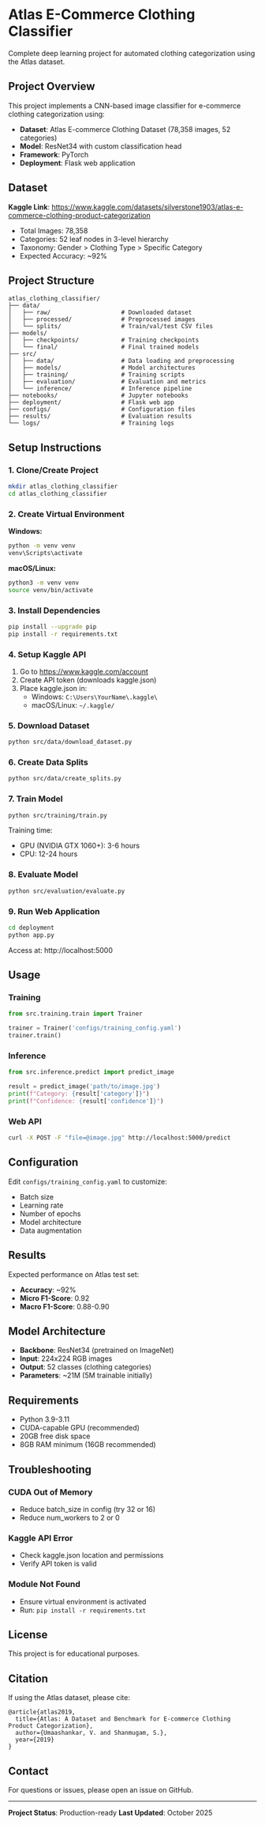 # Atlas E-Commerce Clothing Classifier

Complete deep learning project for automated clothing categorization using the Atlas dataset.

## Project Overview

This project implements a CNN-based image classifier for e-commerce clothing categorization using:
- **Dataset**: Atlas E-commerce Clothing Dataset (78,358 images, 52 categories)
- **Model**: ResNet34 with custom classification head
- **Framework**: PyTorch
- **Deployment**: Flask web application

## Dataset

**Kaggle Link**: https://www.kaggle.com/datasets/silverstone1903/atlas-e-commerce-clothing-product-categorization

- Total Images: 78,358
- Categories: 52 leaf nodes in 3-level hierarchy
- Taxonomy: Gender > Clothing Type > Specific Category
- Expected Accuracy: ~92%

## Project Structure

```
atlas_clothing_classifier/
├── data/
│   ├── raw/                    # Downloaded dataset
│   ├── processed/              # Preprocessed images
│   └── splits/                 # Train/val/test CSV files
├── models/
│   ├── checkpoints/            # Training checkpoints
│   └── final/                  # Final trained models
├── src/
│   ├── data/                   # Data loading and preprocessing
│   ├── models/                 # Model architectures
│   ├── training/               # Training scripts
│   ├── evaluation/             # Evaluation and metrics
│   └── inference/              # Inference pipeline
├── notebooks/                  # Jupyter notebooks
├── deployment/                 # Flask web app
├── configs/                    # Configuration files
├── results/                    # Evaluation results
└── logs/                       # Training logs
```

## Setup Instructions

### 1. Clone/Create Project

```bash
mkdir atlas_clothing_classifier
cd atlas_clothing_classifier
```

### 2. Create Virtual Environment

**Windows:**
```cmd
python -m venv venv
venv\Scripts\activate
```

**macOS/Linux:**
```bash
python3 -m venv venv
source venv/bin/activate
```

### 3. Install Dependencies

```bash
pip install --upgrade pip
pip install -r requirements.txt
```

### 4. Setup Kaggle API

1. Go to https://www.kaggle.com/account
2. Create API token (downloads kaggle.json)
3. Place kaggle.json in:
   - Windows: `C:\Users\YourName\.kaggle\`
   - macOS/Linux: `~/.kaggle/`

### 5. Download Dataset

```bash
python src/data/download_dataset.py
```

### 6. Create Data Splits

```bash
python src/data/create_splits.py
```

### 7. Train Model

```bash
python src/training/train.py
```

Training time:
- GPU (NVIDIA GTX 1060+): 3-6 hours
- CPU: 12-24 hours

### 8. Evaluate Model

```bash
python src/evaluation/evaluate.py
```

### 9. Run Web Application

```bash
cd deployment
python app.py
```

Access at: http://localhost:5000

## Usage

### Training

```python
from src.training.train import Trainer

trainer = Trainer('configs/training_config.yaml')
trainer.train()
```

### Inference

```python
from src.inference.predict import predict_image

result = predict_image('path/to/image.jpg')
print(f"Category: {result['category']}")
print(f"Confidence: {result['confidence']}")
```

### Web API

```bash
curl -X POST -F "file=@image.jpg" http://localhost:5000/predict
```

## Configuration

Edit `configs/training_config.yaml` to customize:
- Batch size
- Learning rate
- Number of epochs
- Model architecture
- Data augmentation

## Results

Expected performance on Atlas test set:
- **Accuracy**: ~92%
- **Micro F1-Score**: 0.92
- **Macro F1-Score**: 0.88-0.90

## Model Architecture

- **Backbone**: ResNet34 (pretrained on ImageNet)
- **Input**: 224x224 RGB images
- **Output**: 52 classes (clothing categories)
- **Parameters**: ~21M (5M trainable initially)

## Requirements

- Python 3.9-3.11
- CUDA-capable GPU (recommended)
- 20GB free disk space
- 8GB RAM minimum (16GB recommended)

## Troubleshooting

### CUDA Out of Memory
- Reduce batch_size in config (try 32 or 16)
- Reduce num_workers to 2 or 0

### Kaggle API Error
- Check kaggle.json location and permissions
- Verify API token is valid

### Module Not Found
- Ensure virtual environment is activated
- Run: `pip install -r requirements.txt`

## License

This project is for educational purposes.

## Citation

If using the Atlas dataset, please cite:
```
@article{atlas2019,
  title={Atlas: A Dataset and Benchmark for E-commerce Clothing Product Categorization},
  author={Umaashankar, V. and Shanmugam, S.},
  year={2019}
}
```

## Contact

For questions or issues, please open an issue on GitHub.

---

**Project Status**: Production-ready
**Last Updated**: October 2025